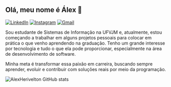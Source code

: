 ## Olá, meu nome é Álex 👋

[![LinkedIn](https://img.shields.io/badge/linkedin-%230077B5.svg?style=for-the-badge&logo=linkedin&logoColor=white)](https://www.linkedin.com/in/%C3%A1lex-herivelton-silveira-de-paula-25547926a/)
[![Instagram](https://img.shields.io/badge/Instagram-E4405F?style=for-the-badge&logo=instagram&logoColor=white)](https://www.instagram.com/alex.herivelts/)
[![Gmail](https://img.shields.io/badge/Gmail-D14836?style=for-the-badge&logo=gmail&logoColor=white)](mailto:alexherivelton@gmail.com)

Sou estudante de Sistemas de Informação na UFVJM e, atualmente, estou começando a trabalhar em alguns projetos pessoais para colocar em prática o que venho aprendendo na graduação. Tenho um grande interesse por tecnologia e tudo o que ela pode proporcionar, especialmente na área de desenvolvimento de software.

Minha meta é transformar essa paixão em carreira, buscando sempre aprender, evoluir e contribuir com soluções reais por meio da programação.

![AlexHerivelton GitHub stats](https://github-readme-stats.vercel.app/api?username=alexherivelton&show_icons=true&theme=dracula)
<!-- ![Top Langs](https://github-readme-stats.vercel.app/api/top-langs/?username=alexherivelton&layout=compact&theme=tokyonight&hide=html) -->


